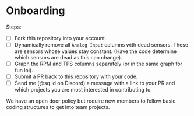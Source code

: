 # Onboarding

Steps:
-   [ ] Fork this repository into your account.
-   [ ] Dynamically remove all `Analog Input` columns with dead sensors. These are sensors whose values stay constant. (Have the code determine which sensors are dead as this can change).
-   [ ] Graph the RPM and TPS columns separately (or in the same graph for fun lol).
-   [ ] Submit a PR back to this repository with your code.
-   [ ] Send me (@sq.id on Discord) a message with a link to your PR and which projects you are most interested in contributing to.

We have an open door policy but require new members to follow basic coding structures to get into team projects.
